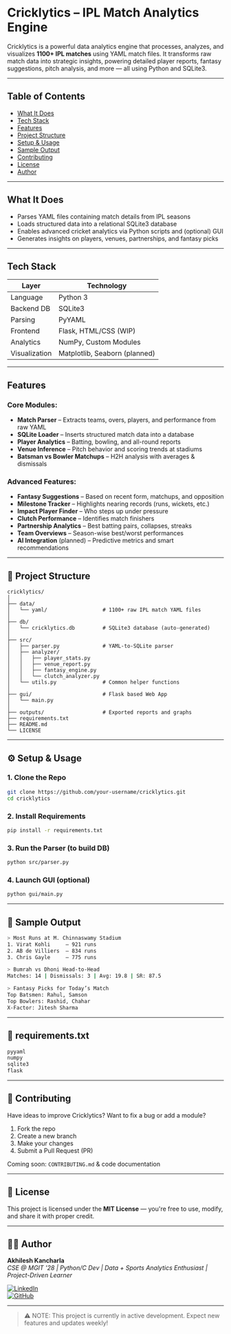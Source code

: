 # Cricklytics – IPL Match Analytics Engine

Cricklytics is a powerful data analytics engine that processes, analyzes, and visualizes **1100+ IPL matches** using YAML match files. It transforms raw match data into strategic insights, powering detailed player reports, fantasy suggestions, pitch analysis, and more — all using Python and SQLite3.

---

## Table of Contents
- [What It Does](#-what-it-does)
- [Tech Stack](#-tech-stack)
- [Features](#-features)
- [Project Structure](#-project-structure)
- [Setup & Usage](#-setup--usage)
- [Sample Output](#-sample-output)
- [Contributing](#-contributing)
- [License](#-license)
- [Author](#-author)

---

## What It Does

- Parses YAML files containing match details from IPL seasons
- Loads structured data into a relational SQLite3 database
- Enables advanced cricket analytics via Python scripts and (optional) GUI
- Generates insights on players, venues, partnerships, and fantasy picks

---

##  Tech Stack

| Layer        | Technology                      |
|--------------|----------------------------------|
| Language     | Python 3                         |
| Backend DB   | SQLite3                          |
| Parsing      | PyYAML                           |
| Frontend     | Flask, HTML/CSS (WIP)            |
| Analytics    | NumPy, Custom Modules            |
| Visualization| Matplotlib, Seaborn (planned)    |

---

## Features

### Core Modules:
- **Match Parser** – Extracts teams, overs, players, and performance from raw YAML
- **SQLite Loader** – Inserts structured match data into a database
- **Player Analytics** – Batting, bowling, and all-round reports
- **Venue Inference** – Pitch behavior and scoring trends at stadiums
- **Batsman vs Bowler Matchups** – H2H analysis with averages & dismissals

### Advanced Features:
- **Fantasy Suggestions** – Based on recent form, matchups, and opposition
- **Milestone Tracker** – Highlights nearing records (runs, wickets, etc.)
- **Impact Player Finder** – Who steps up under pressure
- **Clutch Performance** – Identifies match finishers
- **Partnership Analytics** – Best batting pairs, collapses, streaks
- **Team Overviews** – Season-wise best/worst performances
- **AI Integration** (planned) – Predictive metrics and smart recommendations

---

## 📁 Project Structure

```
cricklytics/
│
├── data/
│   └── yaml/                  # 1100+ raw IPL match YAML files
│
├── db/
│   └── cricklytics.db         # SQLite3 database (auto-generated)
│
├── src/
│   ├── parser.py              # YAML-to-SQLite parser
│   ├── analyzer/
│   │   ├── player_stats.py
│   │   ├── venue_report.py
│   │   ├── fantasy_engine.py
│   │   └── clutch_analyzer.py
│   └── utils.py               # Common helper functions
│
├── gui/                       # Flask based Web App
│   └── main.py
│
├── outputs/                   # Exported reports and graphs
├── requirements.txt
├── README.md
└── LICENSE
```

---

## ⚙️ Setup & Usage

### 1. Clone the Repo
```bash
git clone https://github.com/your-username/cricklytics.git
cd cricklytics
```

### 2. Install Requirements
```bash
pip install -r requirements.txt
```

### 3. Run the Parser (to build DB)
```bash
python src/parser.py
```

### 4. Launch GUI (optional)
```bash
python gui/main.py
```

---

## 🧪 Sample Output

```bash
> Most Runs at M. Chinnaswamy Stadium
1. Virat Kohli     – 921 runs
2. AB de Villiers  – 834 runs
3. Chris Gayle     – 775 runs

> Bumrah vs Dhoni Head-to-Head
Matches: 14 | Dismissals: 3 | Avg: 19.8 | SR: 87.5

> Fantasy Picks for Today’s Match
Top Batsmen: Rahul, Samson
Top Bowlers: Rashid, Chahar
X-Factor: Jitesh Sharma
```

---

## 🧾 requirements.txt

```txt
pyyaml
numpy
sqlite3
flask
```

---

## 🤝 Contributing

Have ideas to improve Cricklytics? Want to fix a bug or add a module?

1. Fork the repo
2. Create a new branch
3. Make your changes
4. Submit a Pull Request (PR)

Coming soon: `CONTRIBUTING.md` & code documentation

---

## 📜 License

This project is licensed under the **MIT License** — you're free to use, modify, and share it with proper credit.

---

## 👨‍💻 Author

**Akhilesh Kancharla**  
*CSE @ MGIT '28 | Python/C Dev | Data + Sports Analytics Enthusiast | Project-Driven Learner*

[![LinkedIn](https://img.shields.io/badge/LinkedIn-Akhilesh_Kancharla-blue?logo=linkedin)](www.linkedin.com/in/akhilesh-kancharla-63b5b6327)  
[![GitHub](https://img.shields.io/badge/GitHub-AkhileshKancharla-black?logo=github)](https://github.com/Akhilesh-Kancharla)

---

> ⚠️ NOTE: This project is currently in active development. Expect new features and updates weekly!
